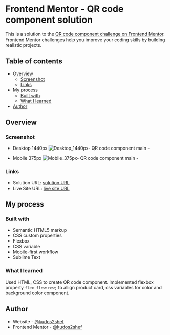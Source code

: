 # Frontend Mentor - QR code component solution

This is a solution to the [QR code component challenge on Frontend Mentor](https://www.frontendmentor.io/challenges/qr-code-component-iux_sIO_H). Frontend Mentor challenges help you improve your coding skills by building realistic projects. 

## Table of contents

- [Overview](#overview)
  - [Screenshot](#screenshot)
  - [Links](#links)
- [My process](#my-process)
  - [Built with](#built-with)
  - [What I learned](#what-i-learned)
- [Author](#author)


## Overview

### Screenshot
- Desktop 1440px
![Desktop_1440px- QR code component main -](https://github.com/kudos2Shef/QR_code_component/assets/16985060/ba9a30ba-2ed1-458c-a160-8e2086b26446)

- Mobile 375px 
![Mobile_375px- QR code component main -](https://github.com/kudos2Shef/QR_code_component/assets/16985060/55245a75-0307-4456-8c36-8a834d9d5de0)

### Links

- Solution URL: [solution URL ](https://github.com/kudos2Shef/QR_code_component)
- Live Site URL: [live site URL ](https://kudos2shef.github.io/QR_code_component/)

## My process

### Built with

- Semantic HTML5 markup
- CSS custom properties
- Flexbox
- CSS variable
- Mobile-first workflow
- Sublime Text

### What I learned
Used HTML, CSS to create QR code component. Implemented flexbox property ``` flex flow:row; ``` to allign product card, css variables for color and background color component. 

## Author

- Website - [@kudos2shef](https://github.com/kudos2Shef)
- Frontend Mentor - [@kudos2shef]( https://www.frontendmentor.io/profile/kudos2Shef)

